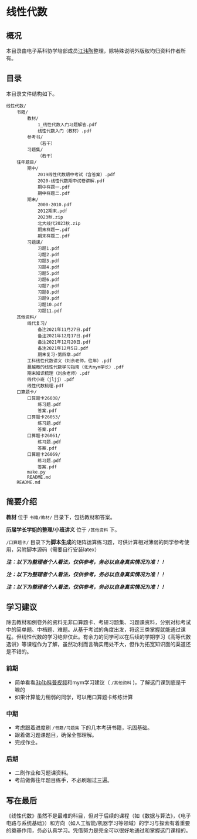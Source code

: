 # 线性代数

## 概况

本目录由电子系科协学培部成员[江玮陶](https://mp.weixin.qq.com/s/tLDOvb3dJZ2jrEGZZp8wxA)整理，除特殊说明外版权均归资料作者所有。

## 目录

本目录文件结构如下。

```
线性代数/
	书籍/
		教材/
			1_线性代数入门习题解答.pdf
			线性代数入门（教材）.pdf
		参考书/
			（若干）
		习题集/
			（若干）
	往年题目/
		期中/
			2019线性代数期中考试（含答案）.pdf
			2020-线性代数期中试卷讲解.pdf
			期中样题一.pdf
			期中样题二.pdf
		期末/
			2000-2010.pdf
			2012期末.pdf
			2023秋.zip
			北大线代2023秋.zip
			期末样题一.pdf
			期末样题二.pdf
		习题课/
			习题1.pdf
			习题2.pdf
			习题3.pdf
			习题4.pdf
			习题5.pdf
			习题6.pdf
			习题7.pdf
			习题8.pdf
			习题9.pdf
			习题10.pdf
			习题11.pdf
    其他资料/
    	线代复习/
		    备注2021年11月27日.pdf
		    备注2021年12月17日.pdf
		    备注2021年12月20日.pdf
		    备注2021年12月5日.pdf
			期末复习-第四章.pdf
	    工科线性代数讲义（刘余老师，往年）.pdf
		蔓越莓的线性代数学习指南（北大mym学长）.pdf
		期末知识梳理（刘余老师）.pdf
		线代小班（jljj）.pdf
		线性代数梳理.pdf
    口算题卡/
	    口算题卡26038/
			练习题.pdf
			答案.pdf
		口算题卡26053/
			练习题.pdf
			答案.pdf
		口算题卡26061/
			练习题.pdf
			答案.pdf
		口算题卡26069/
			练习题.pdf
			答案.pdf
		make.py
		README.md
    README.md

```

## 简要介绍

 **教材** 位于  `书籍/教材/` 目录下，包括教材和答案。

 **历届学长学姐的整理/小班讲义** 位于  `/其他资料` 下。

 `/口算题卡/` 目录下为**脚本生成**的矩阵运算练习题，可供计算相对薄弱的同学参考使用，另附脚本源码（需要自行安装latex）





_**注：以下为整理者个人看法，仅供参考，务必以自身真实情况为准！！**_

_**注：以下为整理者个人看法，仅供参考，务必以自身真实情况为准！！**_

_**注：以下为整理者个人看法，仅供参考，务必以自身真实情况为准！！**_



## 学习建议



除去教材和例卷外的资料无非口算题卡、考研习题集、习题课资料，分别对标考试中的简单题、中档题、难题。从基于考试的角度出发，将这三类掌握就能通过课程。但线性代数的学习绝非仅此。有余力的同学可以在后续的学期学习《高等代数选讲》等课程作为了解，虽然功利而言确实用处不大，但作为拓宽知识面的渠道还是不错的。

### 前期

* 简单看看[3b1b科普视频](https://www.bilibili.com/video/BV1Ys411k7yQ/)和mym学习建议（ `/其他资料` )，了解这门课到底是干嘛的
* 如果计算能力稍弱的同学，可以用口算题卡练练计算

### 中期

* 考虑跟着进度刷 `/书籍/习题集` 下的几本考研书籍，巩固基础。
* 跟着做习题课题目，确保全部理解。
* 完成作业。

### 后期

* 二刷作业和习题课资料。
* 考前做做往年题目练手，不必刷超过三遍。

## 写在最后

《线性代数》虽然不是最难的科目，但对于后续的课程（如《数据与算法》，《电子电路与系统基础》）和方向（如人工智能/机器学习等领域）的学习与探索有着重要的奠基作用，务必认真学习。凭借努力是完全可以很好地通过和掌握这门课程的。


